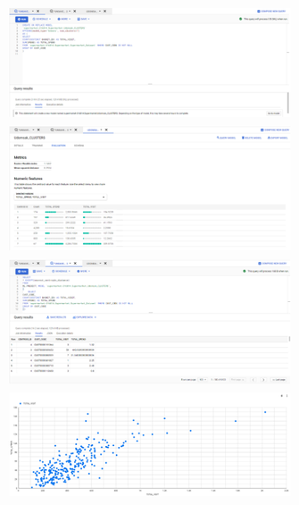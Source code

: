 ![alt text](https://github.com/Udomsak-Putthasri/BADS7105-CRM-Analytics/blob/main/Homework%2006%20-%20Customer%20Segmentation/P1.png?raw=true)

![alt text](https://github.com/Udomsak-Putthasri/BADS7105-CRM-Analytics/blob/main/Homework%2006%20-%20Customer%20Segmentation/P2.png?raw=true)

![alt text](https://github.com/Udomsak-Putthasri/BADS7105-CRM-Analytics/blob/main/Homework%2006%20-%20Customer%20Segmentation/P3.png?raw=true)

![alt text](https://github.com/Udomsak-Putthasri/BADS7105-CRM-Analytics/blob/main/Homework%2006%20-%20Customer%20Segmentation/P4.png?raw=true)
